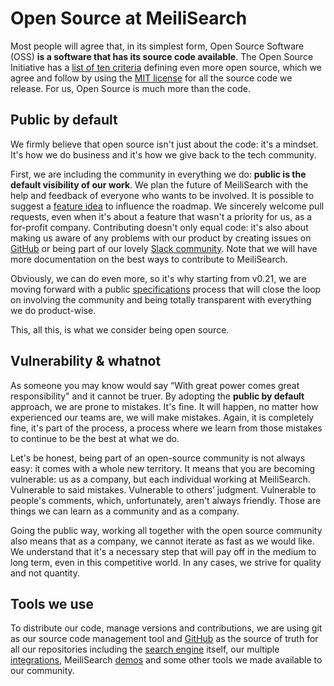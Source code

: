 # Open Source at MeiliSearch
Most people will agree that, in its simplest form, Open Source Software (OSS) **is a software that has its source code available**. The Open Source Initiative has a [list of ten criteria](https://opensource.org/osd) defining even more open source, which we agree and follow by using the [MIT license](https://opensource.org/licenses/MIT) for all the source code we release. For us, Open Source is much more than the code.

## Public by default
We firmly believe that open source isn't just about the code: it's a mindset. It's how we do business and it's how we give back to the tech community.

First, we are including the community in everything we do: **public is the default visibility of our work**. We plan the future of MeiliSearch with the help and feedback of everyone who wants to be involved. It is possible to suggest a [feature idea](https://roadmap.meilisearch.com/tabs/1-under-consideration) to influence the roadmap. We sincerely welcome pull requests, even when it's about a feature that wasn't a priority for us, as a for-profit company. Contributing doesn't only equal code: it's also about making us aware of any problems with our product by creating issues on [GitHub](https://github.com/meilisearch) or being part of our lovely [Slack community](https://slack.meilisearch.com). Note that we will have more documentation on the best ways to contribute to MeiliSearch.

Obviously, we can do even more, so it's why starting from v0.21, we are moving forward with a public [specifications](https://github.com/meilisearch/specifications) process that will close the loop on involving the community and being totally transparent with everything we do product-wise.

This, all this, is what we consider being open source.

## Vulnerability & whatnot
As someone you may know would say “With great power comes great responsibility" and it cannot be truer. By adopting the **public by default** approach, we are prone to mistakes. It's fine. It will happen, no matter how experienced our teams are, we will make mistakes. Again, it is completely fine, it's part of the process, a process where we learn from those mistakes to continue to be the best at what we do.

Let's be honest, being part of an open-source community is not always easy: it comes with a whole new territory. It means that you are becoming vulnerable: us as a company, but each individual working at MeiliSearch. Vulnerable to said mistakes. Vulnerable to others’ judgment. Vulnerable to people's comments, which, unfortunately, aren't always friendly. Those are things we can learn as a community and as a company.

Going the public way, working all together with the open source community also means that as a company, we cannot iterate as fast as we would like. We understand that it's a necessary step that will pay off in the medium to long term, even in this competitive world. In any cases, we strive for quality and not quantity.

## Tools we use
To distribute our code, manage versions and contributions, we are using git as our source code management tool and [GitHub](https://github.com/meilisearch) as the source of truth for all our repositories including the [search engine](https://github.com/meilisearch/MeiliSearch) itself, our multiple [integrations](https://github.com/meilisearch/integration-guides), MeiliSearch [demos](https://github.com/meilisearch/demos) and some other tools we made available to our community.

